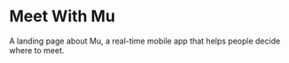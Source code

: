 # Meet With Mu
A landing page about Mu, a real-time mobile app that helps people decide where to meet.

